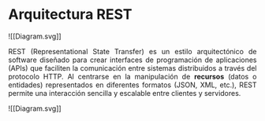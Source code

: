 
# Arquitectura REST

![[Diagram.svg]]

<p style="text-align: justify;">
REST (Representational State Transfer) es un estilo arquitectónico de software diseñado para crear interfaces de programación de aplicaciones (APIs) que faciliten la comunicación entre sistemas distribuidos a través del protocolo HTTP. Al centrarse en la manipulación de <strong>recursos</strong> (datos o entidades) representados en diferentes formatos (JSON, XML, etc.), REST permite una interacción sencilla y escalable entre clientes y servidores.
</p>

![[Diagram.svg]]
